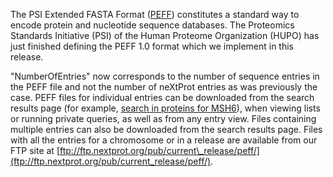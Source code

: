 The PSI Extended FASTA Format ([PEFF](http://www.psidev.info/peff)) constitutes a standard way to encode protein and nucleotide sequence databases. The Proteomics Standards Initiative (PSI) of the Human Proteome Organization (HUPO) has just finished defining the PEFF 1.0 format which we implement in this release. 

"NumberOfEntries" now corresponds to the number of sequence entries in the PEFF file and not the number of neXtProt entries as was previously the case. PEFF files for individual entries can be downloaded from the search results page (for example, [search in proteins for MSH6](https://www.nextprot.org/export/entries.peff?query=MSH6)), when viewing lists or running private queries, as well as from any entry view. Files containing multiple entries can also be downloaded from the search results page. Files with all the entries for a chromosome or in a release are available from our FTP site at [ftp://ftp.nextprot.org/pub/current\_release/peff/](ftp://ftp.nextprot.org/pub/current_release/peff/).
